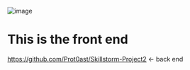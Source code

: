 ![image](https://github.com/Prot0ast/Skillstorm-Project2-FrontEnd/assets/56521346/f5c04932-ef1e-40e5-afd4-8728ed2e05eb)

# This is the front end

https://github.com/Prot0ast/Skillstorm-Project2 &lt;- back end
